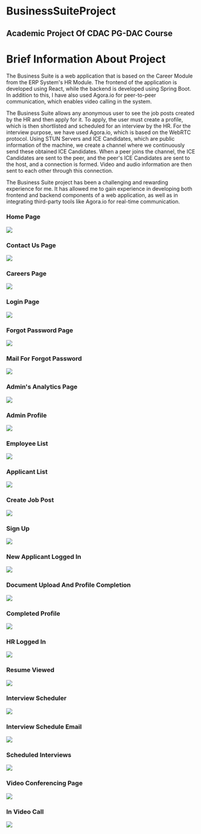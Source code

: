 # BusinessSuiteProject
## Academic Project Of CDAC PG-DAC Course

# Brief Information About Project
The Business Suite is a web application that is based on the Career Module from the ERP System's HR Module. The frontend of the application is developed using React, while the backend is developed using Spring Boot. In addition to this, I have also used Agora.io for peer-to-peer communication, which enables video calling in the system.

The Business Suite allows any anonymous user to see the job posts created by the HR and then apply for it. To apply, the user must create a profile, which is then shortlisted and scheduled for an interview by the HR. For the interview purpose, we have used Agora.io, which is based on the WebRTC protocol. Using STUN Servers and ICE Candidates, which are public information of the machine, we create a channel where we continuously send these obtained ICE Candidates. When a peer joins the channel, the ICE Candidates are sent to the peer, and the peer's ICE Candidates are sent to the host, and a connection is formed. Video and audio information are then sent to each other through this connection.

The Business Suite project has been a challenging and rewarding experience for me. It has allowed me to gain experience in developing both frontend and backend components of a web application, as well as in integrating third-party tools like Agora.io for real-time communication.


### Home Page

<img src="https://github.com/sgadave/BusinessSuiteProject/blob/main/Documentation/Images/Application%20ScreenShots/1.png"></img>

### Contact Us Page

<img src="https://github.com/sgadave/BusinessSuiteProject/blob/main/Documentation/Images/Application%20ScreenShots/2.png"></img>

### Careers Page

<img src="https://github.com/sgadave/BusinessSuiteProject/blob/main/Documentation/Images/Application%20ScreenShots/3.png"></img>

### Login Page

<img src="https://github.com/sgadave/BusinessSuiteProject/blob/main/Documentation/Images/Application%20ScreenShots/4.png"></img>


### Forgot Password Page

<img src="https://github.com/sgadave/BusinessSuiteProject/blob/main/Documentation/Images/Application%20ScreenShots/5.png"></img>


### Mail For Forgot Password
<img src="https://github.com/sgadave/BusinessSuiteProject/blob/main/Documentation/Images/Application%20ScreenShots/6.png"></img>

### Admin's Analytics Page

<img src="https://github.com/sgadave/BusinessSuiteProject/blob/main/Documentation/Images/Application%20ScreenShots/7.png"></img>


### Admin Profile

<img src="https://github.com/sgadave/BusinessSuiteProject/blob/main/Documentation/Images/Application%20ScreenShots/8.png"></img>


### Employee List

<img src="https://github.com/sgadave/BusinessSuiteProject/blob/main/Documentation/Images/Application%20ScreenShots/9.png"></img>


### Applicant List

<img src="https://github.com/sgadave/BusinessSuiteProject/blob/main/Documentation/Images/Application%20ScreenShots/10.png"></img>


### Create Job Post 

<img src="https://github.com/sgadave/BusinessSuiteProject/blob/main/Documentation/Images/Application%20ScreenShots/11.png"></img>


### Sign Up

<img src="https://github.com/sgadave/BusinessSuiteProject/blob/main/Documentation/Images/Application%20ScreenShots/12.png"></img>

### New Applicant Logged In

<img src="https://github.com/sgadave/BusinessSuiteProject/blob/main/Documentation/Images/Application%20ScreenShots/13.png"></img>

### Document Upload And Profile Completion

<img src="https://github.com/sgadave/BusinessSuiteProject/blob/main/Documentation/Images/Application%20ScreenShots/14.png"></img>

### Completed Profile

<img src="https://github.com/sgadave/BusinessSuiteProject/blob/main/Documentation/Images/Application%20ScreenShots/15.png"></img>


### HR Logged In

<img src="https://github.com/sgadave/BusinessSuiteProject/blob/main/Documentation/Images/Application%20ScreenShots/16.png"></img>

### Resume Viewed

<img src="https://github.com/sgadave/BusinessSuiteProject/blob/main/Documentation/Images/Application%20ScreenShots/17.png"></img>

### Interview Scheduler

<img src="https://github.com/sgadave/BusinessSuiteProject/blob/main/Documentation/Images/Application%20ScreenShots/18.png"></img>

### Interview Schedule Email

<img src="https://github.com/sgadave/BusinessSuiteProject/blob/main/Documentation/Images/Application%20ScreenShots/19.png"></img>

### Scheduled Interviews

<img src="https://github.com/sgadave/BusinessSuiteProject/blob/main/Documentation/Images/Application%20ScreenShots/20.png"></img>

### Video Conferencing Page

<img src="https://github.com/sgadave/BusinessSuiteProject/blob/main/Documentation/Images/Application%20ScreenShots/21.png"></img>

### In Video Call

<img src="https://github.com/sgadave/BusinessSuiteProject/blob/main/Documentation/Images/Application%20ScreenShots/22.png"></img>


